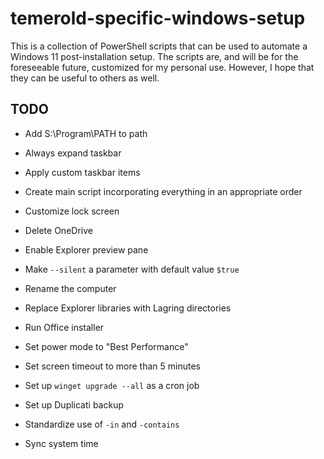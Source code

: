 # temerold-specific-windows-setup

This is a collection of PowerShell scripts that can be used to automate a Windows 11 post-installation setup. The scripts are, and will be for the foreseeable future, customized for my personal use. However, I hope that they can be useful to others as well.

## TODO
- Add S:\Program\PATH to path

- Always expand taskbar

- Apply custom taskbar items

- Create main script incorporating everything in an appropriate order

- Customize lock screen

- Delete OneDrive

- Enable Explorer preview pane

- Make `--silent` a parameter with default value `$true`

- Rename the computer

- Replace Explorer libraries with Lagring directories

- Run Office installer

- Set power mode to "Best Performance"

- Set screen timeout to more than 5 minutes

- Set up `winget upgrade --all` as a cron job

- Set up Duplicati backup

- Standardize use of `-in` and `-contains`

- Sync system time
